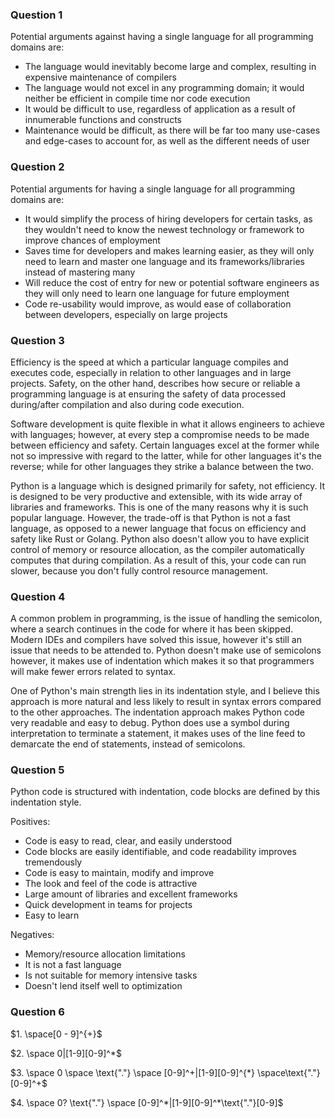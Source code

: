 ### Question 1
Potential arguments against having a single language for all programming domains are:
- The language would inevitably become large and complex, resulting in expensive maintenance of compilers
- The language would not excel in any programming domain; it would neither be efficient in compile time nor code execution
- It would be difficult to use, regardless of application as a result of innumerable functions and constructs
- Maintenance would be difficult, as there will be far too many use-cases and edge-cases to account for, as well as the different needs of user

### Question 2

Potential arguments for having a single language for all programming domains are:
- It would simplify the process of hiring developers for certain tasks, as they wouldn't need to know the newest technology or framework to improve chances of employment
- Saves time for developers and makes learning easier, as they will only need to learn and master one language and its frameworks/libraries instead of mastering many
- Will reduce the cost of entry for new or potential software engineers as they will only need to learn one language for future employment
- Code re-usability would improve, as would ease of collaboration between developers, especially on large projects

### Question 3

Efficiency is the speed at which a particular language compiles and executes code, especially in relation to other languages and in large projects. Safety, on the other hand, describes how secure or reliable a programming language is at ensuring the safety of data processed during/after compilation and also during code execution.

Software development is quite flexible in what it allows engineers to achieve with languages; however, at every step a compromise needs to be made between efficiency and safety. Certain languages excel at the former while not so impressive with regard to the latter, while for other languages it's the reverse; while for other languages they strike a balance between the two.

Python is a language which is designed primarily for safety, not efficiency. It is designed to be very productive and extensible, with its wide array of libraries and frameworks. This is one of the many reasons why it is such popular language. However, the trade-off is that Python is not a fast language, as opposed to a newer language that focus on efficiency and safety like Rust or Golang. Python also doesn't allow you to have explicit control of memory or resource allocation, as the compiler automatically computes that during compilation. As a result of this, your code can run slower, because you don't fully control resource management.

### Question 4

A common problem in programming, is the issue of handling the semicolon, where a search continues in the code for where it has been skipped. Modern IDEs and compilers have solved this issue, however it's still an issue that needs to be attended to. Python doesn't make use of semicolons however, it makes use of indentation which makes it so that programmers will make fewer errors related to syntax. 

One of Python's main strength lies in its indentation style, and I believe this approach is more natural and less likely to result in syntax errors compared to the other approaches. The indentation approach makes Python code very readable and easy to debug. Python does use a symbol during interpretation to terminate a statement, it makes uses of the line feed to demarcate the end of statements, instead of semicolons.

### Question 5
Python code is structured with indentation, code blocks are defined by this indentation style.

Positives:
- Code is easy to read, clear, and easily understood
- Code blocks are easily identifiable, and code readability improves tremendously
- Code is easy to maintain, modify and improve
- The look and feel of the code is attractive
- Large amount of libraries and excellent frameworks
- Quick development in teams for projects
- Easy to learn

Negatives:
- Memory/resource allocation limitations
- It is not a fast language
- Is not suitable for memory intensive tasks
- Doesn't lend itself well to optimization

### Question 6

$1. \space[0 - 9]^{+}$ 

$2. \space 0|[1-9][0-9]^*$

$3. \space 0 \space \text{"."} \space [0-9]^+|[1-9][0-9]^{*} \space\text{"."} [0-9]^+$

$4. \space 0? \text{"."}  \space [0-9]^*|[1-9][0-9]^*\text{"."}[0-9]$


